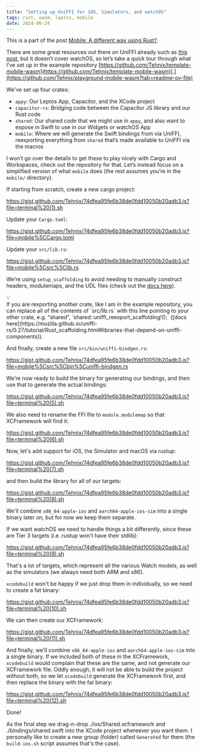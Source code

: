 ```yaml
---
title: "Setting up UniFFI for iOS, Simulators, and watchOS"
tags: rust, wasm, leptos, mobile
date: 2024-06-24
---
```


This is a part of the post [Mobile: A different way using Rust?](/posts/2024-06-25-mobile-a-different-way.html).

There are some great resources out there on UniFFI already such as [this post](https://forgen.tech/en/blog/post/building-an-ios-app-with-rust-using-uniffi), but it doesn’t cover watchOS, so let’s take a quick tour through what I’ve set up in the example repository [https://github.com/Tehnix/template-mobile-wasm](https://github.com/Tehnix/template-mobile-wasm)[.](https://github.com/Tehnix/playground-mobile-wasm?tab=readme-ov-file)

We've set up four crates:

- `appy`: Our Leptos App, Capacitor, and the XCode project
- `capacitor-rs`: Bridging code between the Capacitor JS library and our Rust code
- `shared`: Our shared code that we might use in `appy`, and also want to expose in Swift to use in our Widgets or watchOS App
- `mobile`: Where we will generate the Swift bindings from via UniFFI, reexporting everything from `shared` that’s made available to UniFFI via the macros

I won’t go over the details to get these to play nicely with Cargo and Workspaces, check out the repository for that. Let’s instead focus on a simplified version of what `mobile` does (the rest assumes you’re in the `mobile/` directory).

<div></div><!--more-->

If starting from scratch, create a new cargo project:

https://gist.github.com/Tehnix/74dfea95fe6b38de0fdd10050b20adb3.js?file=terminal%20(1).sh

Update your `Cargo.toml`:

https://gist.github.com/Tehnix/74dfea95fe6b38de0fdd10050b20adb3.js?file=mobile%5CCargo.toml

Update your `src/lib.rs`:

https://gist.github.com/Tehnix/74dfea95fe6b38de0fdd10050b20adb3.js?file=mobile%5Csrc%5Clib.rs

We’re using `setup_scaffolding` to avoid needing to manually construct headers, modulemaps, and the UDL files (check out the [docs here](https://mozilla.github.io/uniffi-rs/0.27/tutorial/Rust_scaffolding.html#setup-for-crates-using-only-proc-macros)).

<div class="callout">
  <div class="callout-bulb">💡</div>
  If you are rexporting another crate, like I am in the example repository, you can replace all of the contents of `src/lib.rs` with this line pointing to your other crate, e.g. “shared”, `shared::uniffi_reexport_scaffolding!();` ([docs here](https://mozilla.github.io/uniffi-rs/0.27/tutorial/Rust_scaffolding.html#libraries-that-depend-on-uniffi-components)).
</div>

And finally, create a new file `src/bin/uniffi-bindgen.rs`:

https://gist.github.com/Tehnix/74dfea95fe6b38de0fdd10050b20adb3.js?file=mobile%5Csrc%5Cbin%5Cuniffi-bindgen.rs

We’re now ready to build the binary for generating our bindings, and then use that to generate the actual bindings:

https://gist.github.com/Tehnix/74dfea95fe6b38de0fdd10050b20adb3.js?file=terminal%20(5).sh

We also need to rename the FFI file to `module.modulemap` so that XCFramework will find it:

https://gist.github.com/Tehnix/74dfea95fe6b38de0fdd10050b20adb3.js?file=terminal%20(6).sh

Now, let's add support for iOS, the Simulator and macOS via rustup:

https://gist.github.com/Tehnix/74dfea95fe6b38de0fdd10050b20adb3.js?file=terminal%20(7).sh

and then build the library for all of our targets:

https://gist.github.com/Tehnix/74dfea95fe6b38de0fdd10050b20adb3.js?file=terminal%20(8).sh

We'll combine `x86_64-apple-ios` and `aarch64-apple-ios-sim` into a single binary later on, but for now we keep them separate.

If we want watchOS we need to handle things a bit differently, since these are Tier 3 targets (i.e. rustup won't have their stdlib):

https://gist.github.com/Tehnix/74dfea95fe6b38de0fdd10050b20adb3.js?file=terminal%20(9).sh

That's a lot of targets, which represent all the various Watch models, as well as the simulators (we always need both ARM and x86).

`xcodebuild` won't be happy if we just drop them in individually, so we need to create a fat binary:

https://gist.github.com/Tehnix/74dfea95fe6b38de0fdd10050b20adb3.js?file=terminal%20(10).sh

We can then create our XCFramework:

https://gist.github.com/Tehnix/74dfea95fe6b38de0fdd10050b20adb3.js?file=terminal%20(11).sh

And finally, we'll combine `x86_64-apple-ios` and `aarch64-apple-ios-sim` into a single binary. If we included both of these in the XCFramework, `xcodebuild` would complain that these are the same, and not generate our XCFramework file. Oddly enough, it will not be able to build the project without both, so we let `xcodebuild` generate the XCFramework first, and then replace the binary with the fat binary:

https://gist.github.com/Tehnix/74dfea95fe6b38de0fdd10050b20adb3.js?file=terminal%20(12).sh

Done!

As the final step we drag-n-drop ./ios/Shared.xcframework and ./bindings/shared.swift into the XCode project whereever you want them. I personally like to create a new group (folder) called `Generated` for them (the `build-ios.sh` script assumes that's the case).
